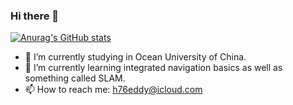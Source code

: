 ### Hi there 👋

[![Anurag's GitHub stats](https://github-readme-stats.vercel.app/api?username=huangrunhua)](https://github.com/anuraghazra/github-readme-stats)

- 🔭 I’m currently studying in Ocean University of China.
- 🌱 I’m currently learning integrated navigation basics as well as something called SLAM.
- 📫 How to reach me: h76eddy@icloud.com
